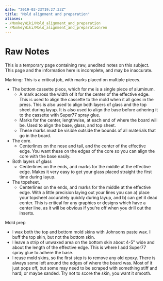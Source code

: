 ```yaml
---
date: "2019-03-23T19:27:33Z"
title: "Mold alignment and preparation"
aliases:
- /MonkeyWiki/Mold_alignment_and_preparation
- /MonkeyWiki/Mold_alignment_and_preparation/en
---
```

# Raw Notes
This is a temporary page containing raw, unedited notes on this subject. This page and the information here is incomplete, and may be inaccurate. 

Marking: This is a critical job, with marks placed on multiple pieces.

- The bottom cassette piece, which for me is a single piece of aluminum. 
  - A mark across the width of it for the center of the effective edge. This is used to align the cassette to the mold when it all goes in the press. This is also used to align both layers of glass and the top sheet during layup. It is also used to align the base before adhering it to the cassette with Super77 spray glue.
  - Marks for the center, lengthwise, at each end of where the board will be. Used to align the base, glass, and top sheet.
  - These marks must be visible outside the bounds of all materials that go in the board.
- The core.
  - Centerlines on the nose and tail, and the center of the effective edge. You want these on the edges of the core so you can align the core with the base easily.
- Both layers of glass
  - Centerlines on the ends, and marks for the middle at the effective edge. Makes it very easy to get your glass placed straight the first time during layup.
- The topsheet.
  - Centerlines on the ends, and marks for the middle at the effective edge. With a little precision laying out your lines you can a) place your topsheet accurately quickly during layup, and b) can get it dead center. This is critical for any graphics or designs which have a center line, as it will be obvious if you're off when you drill out the inserts.

Mold prep

- I wax both the top and bottom mold skins with Johnsons paste wax. I buff the top skin, but not the bottom skin.
- I leave a strip of unwaxed area on the bottom skin about 4-5" wide and about the length of the effective edge. This is where I add Super77 spray glue to adhere the base.
- I reuse mold skins, so the first step is to remove any old epoxy. There is always some left around the edges of where the board was. Most of it just pops off, but some may need to be scraped with something stiff and hard, or maybe sanded. Try not to score the skin, you want it smooth.



